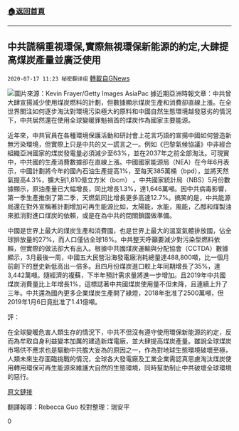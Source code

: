 ###  [:house:返回首頁](https://github.com/ourhimalayas/txt)
---

## 中共謊稱重視環保,實際無視環保新能源的約定,大肆提高煤炭產量並廣泛使用
`2020-07-17 11:23 秘密翻译组` [轉載自GNews](https://gnews.org/zh-hant/267727/)

![](https://s3.amazonaws.com/gnews-media-offload/wp-content/uploads/2020/07/17111858/Picture-1-109.png)圖片來源：Kevin Frayer/Getty Images AsiaPac 
據近期亞洲時報文章：中共曾大肆宣揚減少使用煤炭燃料的計劃，但數據顯示煤炭生產和消費卻直線上漲。在全世界關注如何逐步淘汰對環境污染極大的原料和中國自然生態環境越發惡劣的情況下，中共居然還在使用全球變暖罪魁禍首的煤炭作為國家主要能源。

近年來，中共官員在各種環境保護活動和研討會上花言巧語的宣揚中國如何營造新無污染環境，但實際上只是中共的又一謊言之一。例如《巴黎氣候協議》中非經合組織亞洲國家的煤炭發電量必須減少至63%，並在2037年之前全部淘汰。可現實中，中共國的生產消費數據卻在直線上漲。中國國家能源局（NEA）在今年6月表示，中國計劃將今年的國內石油生產提高1%，至每天385萬桶（bpd），並將天然氣提高4.3%，擴大到1,810億立方米（bcm） 。中共國家統計局（NBS）5月份數據顯示，原油產量已大幅增長，同比增長1.3%，達1,646萬噸。因中共病毒影響，第一季生產推倒了第二季，天燃氣同比增長更多高達12.7%。搞笑的是，中共能源局還在對外宣稱著計劃增加可再生能源比如，太陽能，水能，風能，乙醇和煤製油來抵消對進口煤炭的依賴，或是在為中共的閉關鎖國做準備。

中國是世界上最大的煤炭生產和消費國，也是世界上最大的溫室氣體排放國，佔全球排放量的27%，而人口僅佔全球18%。中共整天呼籲要減少對污染型燃料依賴，但實際的做法卻大有出入。根據中共國煤炭運輸與分配協會（CCTDA）數據顯示，3月最後一周，中國五大民營沿海發電廠消耗總量達488,800噸，比一個月前創下的歷史新低高出一倍多。且四月份煤炭進口較上年同期增長了35%，達3,442萬噸。隨經濟的複蘇，下半年預計需求量將進一步增加。且2019年中共國煤炭消費量比上年增長1%，這標誌著中共國煤炭使用量不但未降，且連續上升了三年。中共還為國內更多企業煤炭生產開了綠燈，2018年批准了2500萬噸，但2019年1月6日竟批准了1.41億噸。

評：

在全球變暖危害人類生存的情況下，中共不但沒有遵守使用環保新能源的約定，反而為牟取自身利益變本加厲的建造新煤電廠，並大肆提高煤炭產量。雖說全球煤炭市場供不應求也是驅動中共膽大妄為的原因之一，作為對地球生態環境破壞至極，人類未來生存面臨挑戰的情況，全球各大發電廠及工業企業需認真思慮淘汰煤炭使用轉用環保可再生能源來維護大自然的生態環境，同時幫助制止中共破壞全球環境的惡行。

[原文鏈接](https://asiatimes.com/2020/07/china-reverts-to-its-dirty-coal-ways/)

翻譯報導：Rebecca Guo 
校對整理：瑞安平

0

